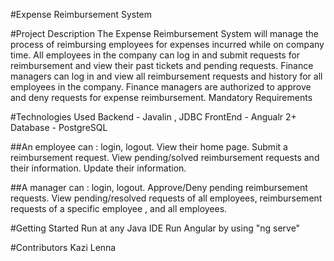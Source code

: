 #Expense Reimbursement System

#Project Description
The Expense Reimbursement System will manage the process of reimbursing employees for expenses incurred while on company time. 
All employees in the company can log in and submit requests for reimbursement and view their past tickets and pending requests. 
Finance managers can log in and view all reimbursement requests and history for all employees in the company. 
Finance managers are authorized to approve and deny requests for expense reimbursement. Mandatory Requirements 

#Technologies Used
Backend - Javalin , JDBC
FrontEnd - Angualr 2+
Database -  PostgreSQL


##An employee can :
login, logout.
View their home page.
Submit a reimbursement request.
View pending/solved reimbursement requests and their information.
Update their information.

##A manager can :
login, logout.
Approve/Deny pending reimbursement requests.
View pending/resolved requests of all employees, reimbursement requests of a specific employee , and all employees.

#Getting Started
Run at any Java IDE
Run Angular by using "ng serve"

#Contributors
Kazi Lenna
